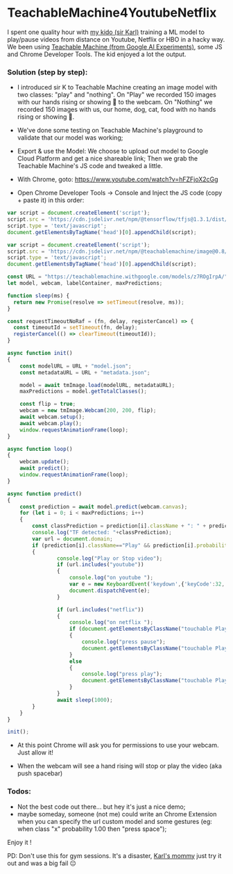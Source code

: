 # TeachableMachine4YoutubeNetflix
I spent one quality hour with [my kido (sir Karl)](https://www.youtube.com/channel/UCHV6pF1KjgCJB4M__4ZYISg) training a ML model to play/pause videos from distance on Youtube, Netflix or HBO in a hacky way. We been using [Teachable Machine (from Google AI Experiments)](https://teachablemachine.withgoogle.com/), some JS and Chrome Developer Tools. The kid enjoyed a lot the output.

### Solution (step by step):

* I introduced sir K to Teachable Machine creating an image model with two classes: "play" and "nothing". On "Play" we recorded 150 images with our hands rising or showing 🤚 to the webcam. On "Nothing" we recorded 150 images with us, our home, dog, cat, food with no hands rising or showing 🤚. 

* We've done some testing on Teachable Machine's playground to validate that our model was working;

* Export & use the Model: We choose to upload out model to Google Cloud Platform and get a nice shareable link; Then we grab the Teachable Machine's JS code and tweaked a little.

* With Chrome, goto: https://www.youtube.com/watch?v=hFZFjoX2cGg

* Open Chrome Developer Tools -> Console and Inject the JS code (copy + paste it) in this order:

```javascript
var script = document.createElement('script');
script.src = 'https://cdn.jsdelivr.net/npm/@tensorflow/tfjs@1.3.1/dist/tf.min.js';
script.type = 'text/javascript';
document.getElementsByTagName('head')[0].appendChild(script);
```

```javascript
var script = document.createElement('script');
script.src = 'https://cdn.jsdelivr.net/npm/@teachablemachine/image@0.8/dist/teachablemachine-image.min.js';
script.type = 'text/javascript';
document.getElementsByTagName('head')[0].appendChild(script);
```

```javascript
const URL = "https://teachablemachine.withgoogle.com/models/z7ROgIrpA/";
let model, webcam, labelContainer, maxPredictions;

function sleep(ms) {
  return new Promise(resolve => setTimeout(resolve, ms));
}

const requestTimeoutNoRaf = (fn, delay, registerCancel) => {
  const timeoutId = setTimeout(fn, delay);
  registerCancel(() => clearTimeout(timeoutId));
}

async function init()
{
    const modelURL = URL + "model.json";
    const metadataURL = URL + "metadata.json";

    model = await tmImage.load(modelURL, metadataURL);
    maxPredictions = model.getTotalClasses();

    const flip = true;
    webcam = new tmImage.Webcam(200, 200, flip);
    await webcam.setup();
    await webcam.play();
    window.requestAnimationFrame(loop);
}

async function loop()
{
    webcam.update();
    await predict();
    window.requestAnimationFrame(loop);
}

async function predict()
{
    const prediction = await model.predict(webcam.canvas);
    for (let i = 0; i < maxPredictions; i++)
    {
        const classPrediction = prediction[i].className + ": " + prediction[i].probability.toFixed(2);
        console.log("TF detected: "+classPrediction);
        var url = document.domain;
        if (prediction[i].className=="Play" && prediction[i].probability.toFixed(2)=="1.00")
        {
                console.log("Play or Stop video");
                if (url.includes("youtube"))
                {
                    console.log("on youtube ");
                    var e = new KeyboardEvent('keydown',{'keyCode':32,'which':32});
                    document.dispatchEvent(e);    
                }

                if (url.includes("netflix"))
                {
                    console.log("on netflix ");
                    if (document.getElementsByClassName("touchable PlayerControls--control-element nfp-button-control default-control-button button-nfplayerPlay").length)
                    {
                        console.log("press pause");
                        document.getElementsByClassName("touchable PlayerControls--control-element nfp-button-control default-control-button button-nfplayerPause")[0].click();
                    }
                    else
                    {
                        console.log("press play");
                        document.getElementsByClassName("touchable PlayerControls--control-element nfp-button-control default-control-button button-nfplayerPlay")[0].click();
                    }
                }
                await sleep(1000);
        }
    }
}

init();
```

* At this point Chrome will ask you for permissions to use your webcam. Just allow it!


* When the webcam will see  a hand rising will stop or play the video (aka push spacebar)


### Todos:

* Not the best code out there... but hey it's just a nice demo;
* maybe someday, someone (not me) could write an Chrome Extension when you can specify the url custom model and some gestures (eg: when class "x" probability 1.00 then "press space");


Enjoy it !


PD: Don't use this for gym sessions. It's a disaster, [Karl's mommy](https://www.linkedin.com/in/cornelia-nicoleta-radulescu-6b3b7b16a/) just try it out and was a big fail 😐
